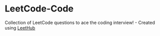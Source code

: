 # LeetCode-Code
Collection of LeetCode questions to ace the coding interview! - Created using [LeetHub](https://github.com/QasimWani/LeetHub)
